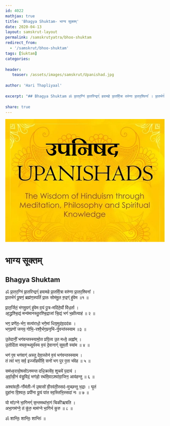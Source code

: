 ```yaml
---
id: 4022    
mathjax: true    
title: 'Bhagya Shuktam- भाग्य सूक्तम्'    
date: 2020-04-13    
layout: samskrut-layout 
permalink: /samskrutyatra/bhoo-shuktam
redirect_from: 
  - '/samskrut/bhoo-shuktam'
tags: [Suktam]    
categories:    
    
header:    
   teaser: /assets/images/samskrut/Upanishad.jpg    
    
author: 'Hari Thapliyaal'    
    
excerpt: "## Bhagya Shuktam ॐ प्रा॒तर॒ग्निं प्रा॒तरिन्द्रग्ं॑ हवामहे प्रा॒तर्मि॒त्रा वरु॑णा प्रा॒तर॒श्विना᳚ । प्रा॒तर्भगं॑ पू॒षणं॒ ब्रह्म॑ण॒स्पतिं॑ प्रा॒तः सोम॑मु॒त रु॒द्रग्ं हु॑वेम ॥१ ॥ प्रा॒त॒र्जितं॒ भ॑गमु॒ग्रग्ं हु॑वेम व॒यं पु॒त्र-मदि॑ते॒र्यो वि॑ध॒र्ता । आ॒द्ध्रश्चि॒द्यं मन्य॑मानस्तु॒रश्चि॒द्राजा॑ चि॒द्यं भगं॑ भ॒क्षीत्याह॑ ॥ २ ॥ भग॒ प्रणे॑त॒-र्भग॒ सत्य॑राधो॒ भगे॒मां धिय॒मुद॑व॒दद॑न्नः"
    
share: true    
---
```

![](/assets/images/samskrut/Upanishad.jpg)    
    
# भाग्य सूक्तम्    
## Bhagya Shuktam  
  
ॐ प्रा॒तर॒ग्निं प्रा॒तरिन्द्रग्ं॑ हवामहे प्रा॒तर्मि॒त्रा वरु॑णा प्रा॒तर॒श्विना᳚ ।    
प्रा॒तर्भगं॑ पू॒षणं॒ ब्रह्म॑ण॒स्पतिं॑ प्रा॒तः सोम॑मु॒त रु॒द्रग्ं हु॑वेम ॥१ ॥    
    
प्रा॒त॒र्जितं॒ भ॑गमु॒ग्रग्ं हु॑वेम व॒यं पु॒त्र-मदि॑ते॒र्यो वि॑ध॒र्ता ।    
आ॒द्ध्रश्चि॒द्यं मन्य॑मानस्तु॒रश्चि॒द्राजा॑ चि॒द्यं भगं॑ भ॒क्षीत्याह॑ ॥ २ ॥    
    
भग॒ प्रणे॑त॒-र्भग॒ सत्य॑राधो॒ भगे॒मां धिय॒मुद॑व॒दद॑न्नः ।    
भग॒प्रणो॑ जनय॒ गोभि॒-रश्वै॒र्भग॒प्रनृभि॑-र्नृ॒वन्त॑स्स्याम ॥३ ॥    
    
उ॒तेदानीं॒ भग॑वन्तस्स्यामो॒त प्रपि॒त्व उ॒त मध्ये॒ अह्ना᳚म् ।    
उ॒तोदि॑ता मघव॒न्थ्सूर्य॑स्य व॒यं दे॒वानाग्ं॑ सुम॒तौ स्या॑म ॥ ४ ॥    
    
भग॑ ए॒व भग॑वाग्ं अस्तु देवा॒स्तेन॑ व॒यं भग॑वन्तस्स्याम ।    
तं त्वा॑ भग॒ सर्व॒ इज्जो॑हवीमि॒ सनो॑ भग पुर ए॒ता भ॑वेह ॥ ५ ॥    
    
सम॑ध्व॒रायो॒षसो॑ऽनमन्त दधि॒क्रावे॑व॒ शुचये॑ प॒दाय॑ ।    
अ॒र्वा॒ची॒नं व॑सु॒विदं॒ भग॑न्नो॒ रथ॑मि॒वाऽश्वा॑वा॒जिन॒ आव॑हन्तु ॥ ६ ॥    
    
अश्वा॑वती॒-र्गोम॑ती-र्न उ॒षासो॑ वी॒रव॑ती॒स्सद॑-मुच्छन्तु भ॒द्राः । घृ॒तं    
दुहा॑ना वि॒श्वतः॒ प्रपी॑ना यू॒यं पा॑त स्व॒स्तिभि॒स्सदा॑ नः ॥ ७ ॥    
    
यो मा᳚ऽग्ने भा॒गिनग्ं॑ स॒न्तमथा॑भा॒गं चिकी॑ऋषति ।    
अभा॒गम॑ग्ने॒ तं कु॑रु॒ माम॑ग्ने भा॒गिनं॑ कुरु ॥ ८ ॥    
    
ॐ शान्तिः॒ शान्तिः॒ शान्तिः॑ ॥    
    
